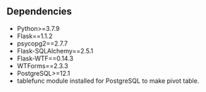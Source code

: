 ## Dependencies
* Python>=3.7.9
* Flask==1.1.2
* psycopg2==2.7.7
* Flask-SQLAlchemy==2.5.1
* Flask-WTF==0.14.3
* WTForms==2.3.3
* PostgreSQL>=12.1
* tablefunc module installed for PostgreSQL to make pivot table.